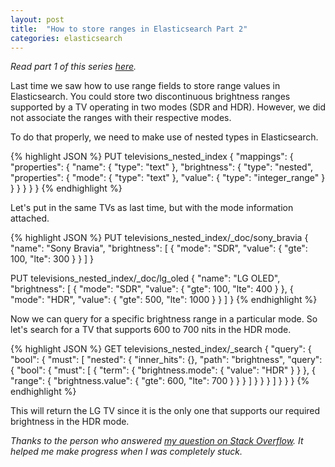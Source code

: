 ```yaml
---
layout: post
title:  "How to store ranges in Elasticsearch Part 2"
categories: elasticsearch
---
```

*Read part 1 of this series [here](/_posts/2023-05-01-range-fields-elastic-search.markdown).*

Last time we saw how to use range fields to store range values in Elasticsearch. You could store two discontinuous brightness ranges supported by a TV operating in two modes (SDR and HDR). However, we did not associate the ranges with their respective modes.

To do that properly, we need to make use of nested types in Elasticsearch.

{% highlight JSON %}
PUT televisions_nested_index
{
    "mappings": {
        "properties": {
            "name": {
                "type": "text"
            },
            "brightness": {
                "type": "nested",
                "properties": {
                    "mode": {
                        "type": "text"
                    },
                    "value": {
                        "type": "integer_range"
                    }
                }
            }
        }
    }
}
{% endhighlight %}

Let's put in the same TVs as last time, but with the mode information attached.

{% highlight JSON %}
PUT televisions_nested_index/_doc/sony_bravia
{
    "name": "Sony Bravia",
    "brightness": [
        {
            "mode": "SDR",
            "value": {
                "gte": 100,
                "lte": 300
            }
        }
    ]
}

PUT televisions_nested_index/_doc/lg_oled
{
    "name": "LG OLED",
    "brightness": [
        {
            "mode": "SDR",
            "value": {
                "gte": 100,
                "lte": 400
            }
        },
        {
            "mode": "HDR",
            "value": {
                "gte": 500,
                "lte": 1000
            }
        }
    ]
}
{% endhighlight %}

Now we can query for a specific brightness range in a particular mode. So let's search for a TV that supports 600 to 700 nits in the HDR mode.

{% highlight JSON %}
GET televisions_nested_index/_search
{
    "query": {
        "bool": {
            "must": [
                "nested": {
                    "inner_hits": {},
                    "path": "brightness",
                    "query": {
                        "bool": {
                            "must": [
                                {
                                    "term": {
                                        "brightness.mode": {
                                            "value": "HDR"
                                        }
                                    }
                                },
                                {
                                    "range": {
                                        "brightness.value": {
                                            "gte": 600,
                                            "lte": 700
                                        }
                                    }
                                }
                            ]
                        }
                    }
                }
            ]
        }
    }
}
{% endhighlight %}

This will return the LG TV since it is the only one that supports our required brightness in the HDR mode.

*Thanks to the person who answered [my question on Stack Overflow](https://stackoverflow.com/questions/76167224/storing-and-searching-units-and-value-ranges-in-elasticsearch). It helped me make progress when I was completely stuck.*